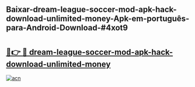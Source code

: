 ## Baixar-dream-league-soccer-mod-apk-hack-download-unlimited-money-Apk-em-português​-para-Android-Download-#4xot9

# <h2><a href="https://ainizakaria.my?title=dream-league-soccer-mod-apk-hack-download-unlimited-money&ref=20M">🔗👉 🔴 dream-league-soccer-mod-apk-hack-download-unlimited-money</a></h2>

[![acn](https://github.com/user-attachments/assets/0f9c940e-d8b0-45ae-aac7-cd30a18b3e1c)](https://ainizakaria.my?title=dream-league-soccer-mod-apk-hack-download-unlimited-money&ref=20M)

